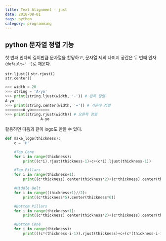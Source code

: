 ```yaml
---
title: Text Alignment - just
date: 2018-08-01
tags: python
category: programming
---
```


## python 문자열 정렬 기능
첫 번째 인자의 길이만큼 문자열을 할당하고, 문자열 제외 나머지 공간은 두 번째 인자(`default=' '`)로 채운다.

`str.ljust()`
`str.rjust()`  
`str.center()`  


```python
>>> width = 20
>>> string = 'A-yo'
>>> print(string.ljust(width, '-')) # 왼쪽 정렬
A-yo----------------
>>> print(string.center(width, '=')) # 가운데 정렬
========A-yo========
>>> print(string.rjust(width)) # 오른쪽 정렬
                A-yo

```

활용하면 다음과 같이 logo도 만들 수 있다.

```python
def make_logo(thickness):
    c = 'H'

    #Top Cone
    for i in range(thickness):
        print((c*i).rjust(thickness-1)+c+(c*i).ljust(thickness-1))

    #Top Pillars
    for i in range(thickness+1):
        print((c*thickness).center(thickness*2)+(c*thickness).center(thickness*6))

    #Middle Belt
    for i in range((thickness+1)//2):
        print((c*thickness*5).center(thickness*6))    

    #Bottom Pillars
    for i in range(thickness+1):
        print((c*thickness).center(thickness*2)+(c*thickness).center(thickness*6))    

    #Bottom Cone
    for i in range(thickness):
        print(((c*(thickness-i-1)).rjust(thickness)+c+(c*(thickness-i-1)).ljust(thickness)).rjust(thickness*6))
```

